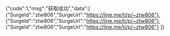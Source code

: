 {"code":1,"msg":"获取成功","data":[
{"SurgeId":"ztw806","SurgeUrl":"https://line.me/ti/p/~ztw806"},
{"SurgeId":"ztw806","SurgeUrl":"https://line.me/ti/p/~ztw806"},
{"SurgeId":"ztw806","SurgeUrl":"https://line.me/ti/p/~ztw806"}
]}
